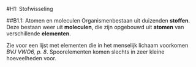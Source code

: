 #H1: Stofwisseling

##B1.1: Atomen en moleculen
Organismenbestaan uit duizenden **stoffen**. Deze bestaan weer uit **moleculen**, die zijn opgebouwd uit **atomen** van verschillende **elementen**.

Zie voor een lijst met elementen die in het menselijk lichaam voorkomen *BVJ VWO6, p. 8*. Spoorelementen komen slechts in zeer kleine hoeveelheden voor.
